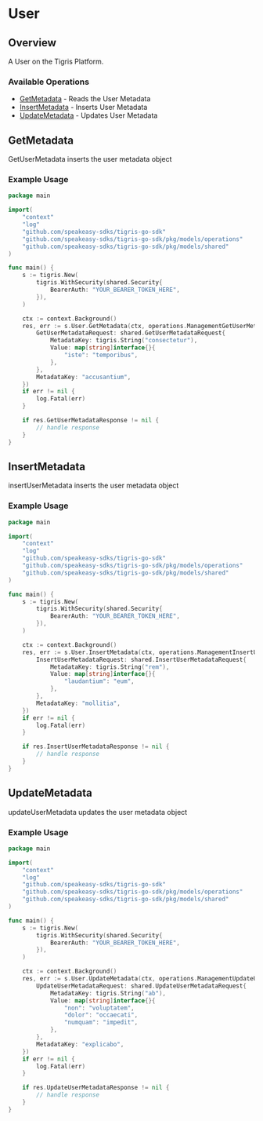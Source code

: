 # User

## Overview

A User on the Tigris Platform.

### Available Operations

* [GetMetadata](#getmetadata) - Reads the User Metadata
* [InsertMetadata](#insertmetadata) - Inserts User Metadata
* [UpdateMetadata](#updatemetadata) - Updates User Metadata

## GetMetadata

GetUserMetadata inserts the user metadata object

### Example Usage

```go
package main

import(
	"context"
	"log"
	"github.com/speakeasy-sdks/tigris-go-sdk"
	"github.com/speakeasy-sdks/tigris-go-sdk/pkg/models/operations"
	"github.com/speakeasy-sdks/tigris-go-sdk/pkg/models/shared"
)

func main() {
    s := tigris.New(
        tigris.WithSecurity(shared.Security{
            BearerAuth: "YOUR_BEARER_TOKEN_HERE",
        }),
    )

    ctx := context.Background()
    res, err := s.User.GetMetadata(ctx, operations.ManagementGetUserMetadataRequest{
        GetUserMetadataRequest: shared.GetUserMetadataRequest{
            MetadataKey: tigris.String("consectetur"),
            Value: map[string]interface{}{
                "iste": "temporibus",
            },
        },
        MetadataKey: "accusantium",
    })
    if err != nil {
        log.Fatal(err)
    }

    if res.GetUserMetadataResponse != nil {
        // handle response
    }
}
```

## InsertMetadata

insertUserMetadata inserts the user metadata object

### Example Usage

```go
package main

import(
	"context"
	"log"
	"github.com/speakeasy-sdks/tigris-go-sdk"
	"github.com/speakeasy-sdks/tigris-go-sdk/pkg/models/operations"
	"github.com/speakeasy-sdks/tigris-go-sdk/pkg/models/shared"
)

func main() {
    s := tigris.New(
        tigris.WithSecurity(shared.Security{
            BearerAuth: "YOUR_BEARER_TOKEN_HERE",
        }),
    )

    ctx := context.Background()
    res, err := s.User.InsertMetadata(ctx, operations.ManagementInsertUserMetadataRequest{
        InsertUserMetadataRequest: shared.InsertUserMetadataRequest{
            MetadataKey: tigris.String("rem"),
            Value: map[string]interface{}{
                "laudantium": "eum",
            },
        },
        MetadataKey: "mollitia",
    })
    if err != nil {
        log.Fatal(err)
    }

    if res.InsertUserMetadataResponse != nil {
        // handle response
    }
}
```

## UpdateMetadata

updateUserMetadata updates the user metadata object

### Example Usage

```go
package main

import(
	"context"
	"log"
	"github.com/speakeasy-sdks/tigris-go-sdk"
	"github.com/speakeasy-sdks/tigris-go-sdk/pkg/models/operations"
	"github.com/speakeasy-sdks/tigris-go-sdk/pkg/models/shared"
)

func main() {
    s := tigris.New(
        tigris.WithSecurity(shared.Security{
            BearerAuth: "YOUR_BEARER_TOKEN_HERE",
        }),
    )

    ctx := context.Background()
    res, err := s.User.UpdateMetadata(ctx, operations.ManagementUpdateUserMetadataRequest{
        UpdateUserMetadataRequest: shared.UpdateUserMetadataRequest{
            MetadataKey: tigris.String("ab"),
            Value: map[string]interface{}{
                "non": "voluptatem",
                "dolor": "occaecati",
                "numquam": "impedit",
            },
        },
        MetadataKey: "explicabo",
    })
    if err != nil {
        log.Fatal(err)
    }

    if res.UpdateUserMetadataResponse != nil {
        // handle response
    }
}
```
